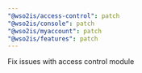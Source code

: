 ```yaml
---
"@wso2is/access-control": patch
"@wso2is/console": patch
"@wso2is/myaccount": patch
"@wso2is/features": patch
---
```


Fix issues with access control module
